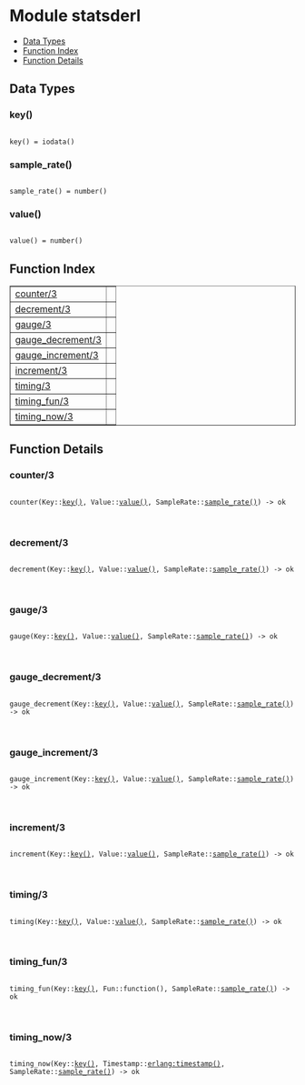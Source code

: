 

# Module statsderl #
* [Data Types](#types)
* [Function Index](#index)
* [Function Details](#functions)

<a name="types"></a>

## Data Types ##




### <a name="type-key">key()</a> ###


<pre><code>
key() = iodata()
</code></pre>




### <a name="type-sample_rate">sample_rate()</a> ###


<pre><code>
sample_rate() = number()
</code></pre>




### <a name="type-value">value()</a> ###


<pre><code>
value() = number()
</code></pre>

<a name="index"></a>

## Function Index ##


<table width="100%" border="1" cellspacing="0" cellpadding="2" summary="function index"><tr><td valign="top"><a href="#counter-3">counter/3</a></td><td></td></tr><tr><td valign="top"><a href="#decrement-3">decrement/3</a></td><td></td></tr><tr><td valign="top"><a href="#gauge-3">gauge/3</a></td><td></td></tr><tr><td valign="top"><a href="#gauge_decrement-3">gauge_decrement/3</a></td><td></td></tr><tr><td valign="top"><a href="#gauge_increment-3">gauge_increment/3</a></td><td></td></tr><tr><td valign="top"><a href="#increment-3">increment/3</a></td><td></td></tr><tr><td valign="top"><a href="#timing-3">timing/3</a></td><td></td></tr><tr><td valign="top"><a href="#timing_fun-3">timing_fun/3</a></td><td></td></tr><tr><td valign="top"><a href="#timing_now-3">timing_now/3</a></td><td></td></tr></table>


<a name="functions"></a>

## Function Details ##

<a name="counter-3"></a>

### counter/3 ###

<pre><code>
counter(Key::<a href="#type-key">key()</a>, Value::<a href="#type-value">value()</a>, SampleRate::<a href="#type-sample_rate">sample_rate()</a>) -&gt; ok
</code></pre>
<br />

<a name="decrement-3"></a>

### decrement/3 ###

<pre><code>
decrement(Key::<a href="#type-key">key()</a>, Value::<a href="#type-value">value()</a>, SampleRate::<a href="#type-sample_rate">sample_rate()</a>) -&gt; ok
</code></pre>
<br />

<a name="gauge-3"></a>

### gauge/3 ###

<pre><code>
gauge(Key::<a href="#type-key">key()</a>, Value::<a href="#type-value">value()</a>, SampleRate::<a href="#type-sample_rate">sample_rate()</a>) -&gt; ok
</code></pre>
<br />

<a name="gauge_decrement-3"></a>

### gauge_decrement/3 ###

<pre><code>
gauge_decrement(Key::<a href="#type-key">key()</a>, Value::<a href="#type-value">value()</a>, SampleRate::<a href="#type-sample_rate">sample_rate()</a>) -&gt; ok
</code></pre>
<br />

<a name="gauge_increment-3"></a>

### gauge_increment/3 ###

<pre><code>
gauge_increment(Key::<a href="#type-key">key()</a>, Value::<a href="#type-value">value()</a>, SampleRate::<a href="#type-sample_rate">sample_rate()</a>) -&gt; ok
</code></pre>
<br />

<a name="increment-3"></a>

### increment/3 ###

<pre><code>
increment(Key::<a href="#type-key">key()</a>, Value::<a href="#type-value">value()</a>, SampleRate::<a href="#type-sample_rate">sample_rate()</a>) -&gt; ok
</code></pre>
<br />

<a name="timing-3"></a>

### timing/3 ###

<pre><code>
timing(Key::<a href="#type-key">key()</a>, Value::<a href="#type-value">value()</a>, SampleRate::<a href="#type-sample_rate">sample_rate()</a>) -&gt; ok
</code></pre>
<br />

<a name="timing_fun-3"></a>

### timing_fun/3 ###

<pre><code>
timing_fun(Key::<a href="#type-key">key()</a>, Fun::function(), SampleRate::<a href="#type-sample_rate">sample_rate()</a>) -&gt; ok
</code></pre>
<br />

<a name="timing_now-3"></a>

### timing_now/3 ###

<pre><code>
timing_now(Key::<a href="#type-key">key()</a>, Timestamp::<a href="erlang.md#type-timestamp">erlang:timestamp()</a>, SampleRate::<a href="#type-sample_rate">sample_rate()</a>) -&gt; ok
</code></pre>
<br />

